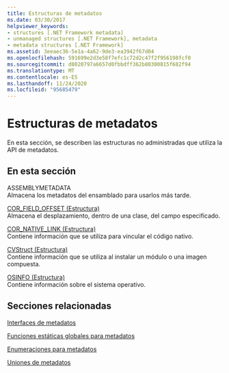 ```yaml
---
title: Estructuras de metadatos
ms.date: 03/30/2017
helpviewer_keywords:
- structures [.NET Framework metadata]
- unmanaged structures [.NET Framework], metadata
- metadata structures [.NET Framework]
ms.assetid: 3eeaec36-5e1a-4a62-9de3-ea3942f67d04
ms.openlocfilehash: 591699e2d3e58f7efc1c72d2c47f2f956198fcf0
ms.sourcegitcommit: d8020797a6657d0fbbdff362b80300815f682f94
ms.translationtype: MT
ms.contentlocale: es-ES
ms.lasthandoff: 11/24/2020
ms.locfileid: "95685479"
---
```

# <a name="metadata-structures"></a>Estructuras de metadatos

En esta sección, se describen las estructuras no administradas que utiliza la API de metadatos.  
  
## <a name="in-this-section"></a>En esta sección  

 ASSEMBLYMETADATA  
 Almacena los metadatos del ensamblado para usarlos más tarde.  
  
 [COR_FIELD_OFFSET (Estructura)](cor-field-offset-structure.md)  
 Almacena el desplazamiento, dentro de una clase, del campo especificado.  
  
 [COR_NATIVE_LINK (Estructura)](cor-native-link-structure.md)  
 Contiene información que se utiliza para vincular el código nativo.  
  
 [CVStruct (Estructura)](cvstruct-structure.md)  
 Contiene información que se utiliza al instalar un módulo o una imagen compuesta.  
  
 [OSINFO (Estructura)](osinfo-structure.md)  
 Contiene información sobre el sistema operativo.  
  
## <a name="related-sections"></a>Secciones relacionadas  

 [Interfaces de metadatos](metadata-interfaces.md)  
  
 [Funciones estáticas globales para metadatos](metadata-global-static-functions.md)  
  
 [Enumeraciones para metadatos](metadata-enumerations.md)  
  
 [Uniones de metadatos](metadata-unions.md)
